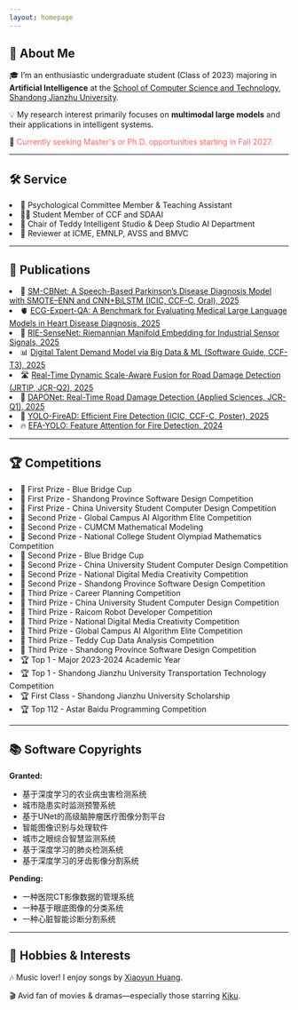 ```yaml
---
layout: homepage
---
```


## 👋 About Me 

🎓 I’m an enthusiastic undergraduate student (Class of 2023) majoring in **Artificial Intelligence** at the [School of Computer Science and Technology](https://www.sdjzu.edu.cn/jsjkx/index.htm), [Shandong Jianzhu University](https://www.sdjzu.edu.cn/).

💡 My research interest primarily focuses on **multimodal large models** and their applications in intelligent systems.

📌 <span style="color:#FF6666">Currently seeking Master's or Ph.D. opportunities starting in Fall 2027.</span>  

---

## 🛠️ Service 


<li> 🧠 Psychological Committee Member & Teaching Assistant</li>
<li> 👨‍💻 Student Member of CCF and SDAAI</li>
<li> 🤖 Chair of Teddy Intelligent Studio & Deep Studio AI Department</li>
<li> 📝 Reviewer at ICME, EMNLP, AVSS and BMVC</li>

---

## 📄 Publications 

<li>🧠 <a href="https://zaozzz.github.io/">SM-CBNet: A Speech-Based Parkinson’s Disease Diagnosis Model with SMOTE–ENN and CNN+BiLSTM (ICIC, CCF-C, Oral), 2025</a></li>
<li>🫀 <a href="https://export.arxiv.org/abs/2502.17475">ECG-Expert-QA: A Benchmark for Evaluating Medical Large Language Models in Heart Disease Diagnosis, 2025</a></li>
<li>📡 <a href="https://arxiv.org/abs/2502.02428">RIE-SenseNet: Riemannian Manifold Embedding for Industrial Sensor Signals, 2025</a></li>
<li>📊 <a href="https://www.rjdk.org.cn/zh/article/doi/10.11907/rjdk.241973/">Digital Talent Demand Model via Big Data & ML (Software Guide, CCF-T3), 2025</a></li>
<li>🛣️ <a href="https://link.springer.com/article/10.1007/s11554-025-01634-w">Real-Time Dynamic Scale-Aware Fusion for Road Damage Detection (JRTIP, JCR-Q2), 2025</a></li>
<li>🚗 <a href="https://www.mdpi.com/2076-3417/15/3/1470">DAPONet: Real-Time Road Damage Detection (Applied Sciences, JCR-Q1), 2025</a></li>
<li>🎈 <a href="https://zaozzz.github.io/">YOLO-FireAD: Efficient Fire Detection (ICIC, CCF-C, Poster), 2025</a></li>
<li>🔥 <a href="https://arxiv.org/abs/2409.12635">EFA-YOLO: Feature Attention for Fire Detection, 2024</a></li>

---

## 🏆 Competitions 

<li>🥇 First Prize - Blue Bridge Cup</li>
<li>🥇 First Prize - Shandong Province Software Design Competition</li>
<li>🥇 First Prize - China University Student Computer Design Competition</li>
<li>🥈 Second Prize - Global Campus AI Algorithm Elite Competition</li>
<li>🥈 Second Prize - CUMCM Mathematical Modeling</li>
<li>🥈 Second Prize - National College Student Olympiad Mathematics Competition</li>
<li>🥈 Second Prize - Blue Bridge Cup</li>
<li>🥈 Second Prize - China University Student Computer Design Competition</li>
<li>🥈 Second Prize - National Digital Media Creativity Competition</li>
<li>🥈 Second Prize - Shandong Province Software Design Competition</li>
<li>🥉 Third Prize - Career Planning Competition</li>
<li>🥉 Third Prize - China University Student Computer Design Competition</li>
<li>🥉 Third Prize - Raicom Robot Developer Competition</li>
<li>🥉 Third Prize - National Digital Media Creativity Competition</li>
<li>🥉 Third Prize - Global Campus AI Algorithm Elite Competition</li>
<li>🥉 Third Prize - Teddy Cup Data Analysis Competition</li>
<li>🥉 Third Prize - Shandong Province Software Design Competition</li>
<li>🏆 Top 1 - Major 2023-2024 Academic Year</li>
<li>🏆 Top 1 - Shandong Jianzhu University Transportation Technology Competition</li>
<li>🏆 First Class - Shandong Jianzhu University Scholarship</li>
<li>🏆 Top 112 - Astar Baidu Programming Competition</li>

---

## 📚 Software Copyrights

**Granted:**
- 基于深度学习的农业病虫害检测系统
- 城市隐患实时监测预警系统  
- 基于UNet的高级脑肿瘤医疗图像分割平台
- 智能图像识别与处理软件
- 城市之眼综合智慧监测系统
- 基于深度学习的肺炎检测系统
- 基于深度学习的牙齿影像分割系统

**Pending:**
- 一种医院CT影像数据的管理系统
- 一种基于眼底图像的分类系统  
- 一种心脏智能诊断分割系统

---

## 🎵 Hobbies & Interests

🎶 Music lover! I enjoy songs by [Xiaoyun Huang](https://m.weibo.cn/u/5043186742).

🎬 Avid fan of movies & dramas—especially those starring [Kiku](https://www.weibo.com/u/3669102477?eqid=e8af036900096f8200000004645b8833).

